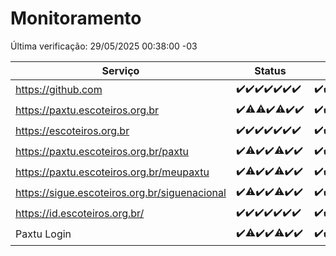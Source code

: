 # Monitoramento

Última verificação: 29/05/2025 00:38:00 -03

|Serviço|Status|Últimas 24h|
|---|---|---|
|https://github.com|<span title="2025-05-22: OK=23">✔️</span><span title="2025-05-23: OK=23">✔️</span><span title="2025-05-24: OK=23">✔️</span><span title="2025-05-25: OK=23">✔️</span><span title="2025-05-26: OK=22">✔️</span><span title="2025-05-27: OK=23">✔️</span><span title="2025-05-28: OK=3">✔️</span>|<span title="28/05/2025 01:14:00 -03 : 200">✔️</span><span title="28/05/2025 02:10:00 -03 : 200">✔️</span><span title="28/05/2025 03:14:00 -03 : 200">✔️</span><span title="28/05/2025 04:09:00 -03 : 200">✔️</span><span title="28/05/2025 05:13:00 -03 : 200">✔️</span><span title="28/05/2025 06:10:00 -03 : 200">✔️</span><span title="28/05/2025 07:11:00 -03 : 200">✔️</span><span title="28/05/2025 08:08:00 -03 : 200">✔️</span><span title="28/05/2025 09:18:00 -03 : 200">✔️</span><span title="28/05/2025 10:25:00 -03 : 200">✔️</span><span title="28/05/2025 11:10:00 -03 : 200">✔️</span><span title="28/05/2025 12:08:00 -03 : 200">✔️</span><span title="28/05/2025 13:10:00 -03 : 200">✔️</span><span title="28/05/2025 14:09:00 -03 : 200">✔️</span><span title="28/05/2025 15:12:00 -03 : 200">✔️</span><span title="28/05/2025 16:07:00 -03 : 200">✔️</span><span title="28/05/2025 17:10:00 -03 : 200">✔️</span><span title="28/05/2025 18:08:00 -03 : 200">✔️</span><span title="28/05/2025 19:08:00 -03 : 200">✔️</span><span title="28/05/2025 20:09:00 -03 : 200">✔️</span><span title="28/05/2025 21:48:00 -03 : 200">✔️</span><span title="28/05/2025 23:29:00 -03 : 200">✔️</span><span title="29/05/2025 00:38:00 -03 : 200">✔️</span>|
|https://paxtu.escoteiros.org.br|<span title="2025-05-22: OK=23">✔️</span><span title="2025-05-23: OK=22, Falhas=1">⚠️</span><span title="2025-05-24: OK=22, Falhas=1">⚠️</span><span title="2025-05-25: OK=23">✔️</span><span title="2025-05-26: OK=20, Falhas=2">⚠️</span><span title="2025-05-27: OK=23">✔️</span><span title="2025-05-28: OK=3">✔️</span>|<span title="28/05/2025 01:14:00 -03 : 200">✔️</span><span title="28/05/2025 02:10:00 -03 : 200">✔️</span><span title="28/05/2025 03:14:00 -03 : 200">✔️</span><span title="28/05/2025 04:09:00 -03 : 200">✔️</span><span title="28/05/2025 05:13:00 -03 : 200">✔️</span><span title="28/05/2025 06:10:00 -03 : 200">✔️</span><span title="28/05/2025 07:11:00 -03 : 200">✔️</span><span title="28/05/2025 08:08:00 -03 : 200">✔️</span><span title="28/05/2025 09:18:00 -03 : 200">✔️</span><span title="28/05/2025 10:25:00 -03 : 200">✔️</span><span title="28/05/2025 11:10:00 -03 : 200">✔️</span><span title="28/05/2025 12:08:00 -03 : 200">✔️</span><span title="28/05/2025 13:10:00 -03 : 200">✔️</span><span title="28/05/2025 14:09:00 -03 : 200">✔️</span><span title="28/05/2025 15:12:00 -03 : 200">✔️</span><span title="28/05/2025 16:07:00 -03 : 200">✔️</span><span title="28/05/2025 17:10:00 -03 : 200">✔️</span><span title="28/05/2025 18:08:00 -03 : 200">✔️</span><span title="28/05/2025 19:08:00 -03 : 200">✔️</span><span title="28/05/2025 20:09:00 -03 : 200">✔️</span><span title="28/05/2025 21:48:00 -03 : 200">✔️</span><span title="28/05/2025 23:29:00 -03 : 200">✔️</span><span title="29/05/2025 00:38:00 -03 : 200">✔️</span>|
|https://escoteiros.org.br|<span title="2025-05-22: OK=23">✔️</span><span title="2025-05-23: OK=23">✔️</span><span title="2025-05-24: OK=23">✔️</span><span title="2025-05-25: OK=23">✔️</span><span title="2025-05-26: OK=22">✔️</span><span title="2025-05-27: OK=23">✔️</span><span title="2025-05-28: OK=3">✔️</span>|<span title="28/05/2025 01:14:00 -03 : 200">✔️</span><span title="28/05/2025 02:10:00 -03 : 200">✔️</span><span title="28/05/2025 03:14:00 -03 : 200">✔️</span><span title="28/05/2025 04:09:00 -03 : 200">✔️</span><span title="28/05/2025 05:13:00 -03 : 200">✔️</span><span title="28/05/2025 06:10:00 -03 : 200">✔️</span><span title="28/05/2025 07:11:00 -03 : 200">✔️</span><span title="28/05/2025 08:08:00 -03 : 200">✔️</span><span title="28/05/2025 09:18:00 -03 : 200">✔️</span><span title="28/05/2025 10:25:00 -03 : 200">✔️</span><span title="28/05/2025 11:10:00 -03 : 200">✔️</span><span title="28/05/2025 12:08:00 -03 : 200">✔️</span><span title="28/05/2025 13:10:00 -03 : 200">✔️</span><span title="28/05/2025 14:09:00 -03 : 200">✔️</span><span title="28/05/2025 15:12:00 -03 : 200">✔️</span><span title="28/05/2025 16:07:00 -03 : 200">✔️</span><span title="28/05/2025 17:10:00 -03 : 200">✔️</span><span title="28/05/2025 18:08:00 -03 : 200">✔️</span><span title="28/05/2025 19:08:00 -03 : 200">✔️</span><span title="28/05/2025 20:09:00 -03 : 200">✔️</span><span title="28/05/2025 21:48:00 -03 : 200">✔️</span><span title="28/05/2025 23:29:00 -03 : 200">✔️</span><span title="29/05/2025 00:38:00 -03 : 200">✔️</span>|
|https://paxtu.escoteiros.org.br/paxtu|<span title="2025-05-22: OK=23">✔️</span><span title="2025-05-23: OK=22, Falhas=1">⚠️</span><span title="2025-05-24: OK=23">✔️</span><span title="2025-05-25: OK=23">✔️</span><span title="2025-05-26: OK=21, Falhas=1">⚠️</span><span title="2025-05-27: OK=23">✔️</span><span title="2025-05-28: OK=3">✔️</span>|<span title="28/05/2025 01:14:00 -03 : 200">✔️</span><span title="28/05/2025 02:10:00 -03 : 200">✔️</span><span title="28/05/2025 03:14:00 -03 : 200">✔️</span><span title="28/05/2025 04:09:00 -03 : 200">✔️</span><span title="28/05/2025 05:13:00 -03 : 200">✔️</span><span title="28/05/2025 06:10:00 -03 : 200">✔️</span><span title="28/05/2025 07:11:00 -03 : 200">✔️</span><span title="28/05/2025 08:08:00 -03 : 200">✔️</span><span title="28/05/2025 09:18:00 -03 : 200">✔️</span><span title="28/05/2025 10:25:00 -03 : 200">✔️</span><span title="28/05/2025 11:10:00 -03 : 200">✔️</span><span title="28/05/2025 12:08:00 -03 : 200">✔️</span><span title="28/05/2025 13:10:00 -03 : 200">✔️</span><span title="28/05/2025 14:09:00 -03 : 200">✔️</span><span title="28/05/2025 15:12:00 -03 : 200">✔️</span><span title="28/05/2025 16:07:00 -03 : 200">✔️</span><span title="28/05/2025 17:10:00 -03 : 200">✔️</span><span title="28/05/2025 18:08:00 -03 : 200">✔️</span><span title="28/05/2025 19:08:00 -03 : 200">✔️</span><span title="28/05/2025 20:09:00 -03 : 200">✔️</span><span title="28/05/2025 21:48:00 -03 : 200">✔️</span><span title="28/05/2025 23:29:00 -03 : 200">✔️</span><span title="29/05/2025 00:38:00 -03 : 200">✔️</span>|
|https://paxtu.escoteiros.org.br/meupaxtu|<span title="2025-05-22: OK=23">✔️</span><span title="2025-05-23: OK=22, Falhas=1">⚠️</span><span title="2025-05-24: OK=23">✔️</span><span title="2025-05-25: OK=23">✔️</span><span title="2025-05-26: OK=21, Falhas=1">⚠️</span><span title="2025-05-27: OK=23">✔️</span><span title="2025-05-28: OK=3">✔️</span>|<span title="28/05/2025 01:14:00 -03 : 200">✔️</span><span title="28/05/2025 02:10:00 -03 : 200">✔️</span><span title="28/05/2025 03:14:00 -03 : 200">✔️</span><span title="28/05/2025 04:09:00 -03 : 200">✔️</span><span title="28/05/2025 05:13:00 -03 : 200">✔️</span><span title="28/05/2025 06:10:00 -03 : 200">✔️</span><span title="28/05/2025 07:11:00 -03 : 200">✔️</span><span title="28/05/2025 08:08:00 -03 : 200">✔️</span><span title="28/05/2025 09:18:00 -03 : 200">✔️</span><span title="28/05/2025 10:25:00 -03 : 200">✔️</span><span title="28/05/2025 11:10:00 -03 : 200">✔️</span><span title="28/05/2025 12:08:00 -03 : 200">✔️</span><span title="28/05/2025 13:10:00 -03 : 200">✔️</span><span title="28/05/2025 14:09:00 -03 : 200">✔️</span><span title="28/05/2025 15:12:00 -03 : 200">✔️</span><span title="28/05/2025 16:07:00 -03 : 200">✔️</span><span title="28/05/2025 17:10:00 -03 : 200">✔️</span><span title="28/05/2025 18:08:00 -03 : 200">✔️</span><span title="28/05/2025 19:08:00 -03 : 200">✔️</span><span title="28/05/2025 20:09:00 -03 : 200">✔️</span><span title="28/05/2025 21:48:00 -03 : 200">✔️</span><span title="28/05/2025 23:29:00 -03 : 200">✔️</span><span title="29/05/2025 00:38:00 -03 : 200">✔️</span>|
|https://sigue.escoteiros.org.br/siguenacional|<span title="2025-05-22: OK=23">✔️</span><span title="2025-05-23: OK=22, Falhas=1">⚠️</span><span title="2025-05-24: OK=23">✔️</span><span title="2025-05-25: OK=23">✔️</span><span title="2025-05-26: OK=21, Falhas=1">⚠️</span><span title="2025-05-27: OK=23">✔️</span><span title="2025-05-28: OK=3">✔️</span>|<span title="28/05/2025 01:14:00 -03 : 200">✔️</span><span title="28/05/2025 02:10:00 -03 : 200">✔️</span><span title="28/05/2025 03:14:00 -03 : 200">✔️</span><span title="28/05/2025 04:09:00 -03 : 200">✔️</span><span title="28/05/2025 05:13:00 -03 : 200">✔️</span><span title="28/05/2025 06:10:00 -03 : 200">✔️</span><span title="28/05/2025 07:11:00 -03 : 200">✔️</span><span title="28/05/2025 08:08:00 -03 : 200">✔️</span><span title="28/05/2025 09:18:00 -03 : 200">✔️</span><span title="28/05/2025 10:25:00 -03 : 200">✔️</span><span title="28/05/2025 11:10:00 -03 : 200">✔️</span><span title="28/05/2025 12:08:00 -03 : 200">✔️</span><span title="28/05/2025 13:10:00 -03 : 200">✔️</span><span title="28/05/2025 14:09:00 -03 : 200">✔️</span><span title="28/05/2025 15:12:00 -03 : 200">✔️</span><span title="28/05/2025 16:07:00 -03 : 200">✔️</span><span title="28/05/2025 17:10:00 -03 : 200">✔️</span><span title="28/05/2025 18:08:00 -03 : 200">✔️</span><span title="28/05/2025 19:08:00 -03 : 200">✔️</span><span title="28/05/2025 20:09:00 -03 : 200">✔️</span><span title="28/05/2025 21:48:00 -03 : 200">✔️</span><span title="28/05/2025 23:29:00 -03 : 200">✔️</span><span title="29/05/2025 00:38:00 -03 : 200">✔️</span>|
|https://id.escoteiros.org.br/|<span title="2025-05-22: OK=23">✔️</span><span title="2025-05-23: OK=23">✔️</span><span title="2025-05-24: OK=23">✔️</span><span title="2025-05-25: OK=23">✔️</span><span title="2025-05-26: OK=22">✔️</span><span title="2025-05-27: OK=23">✔️</span><span title="2025-05-28: OK=3">✔️</span>|<span title="28/05/2025 01:14:00 -03 : 200">✔️</span><span title="28/05/2025 02:10:00 -03 : 200">✔️</span><span title="28/05/2025 03:14:00 -03 : 200">✔️</span><span title="28/05/2025 04:09:00 -03 : 200">✔️</span><span title="28/05/2025 05:13:00 -03 : 200">✔️</span><span title="28/05/2025 06:10:00 -03 : 200">✔️</span><span title="28/05/2025 07:11:00 -03 : 200">✔️</span><span title="28/05/2025 08:08:00 -03 : 200">✔️</span><span title="28/05/2025 09:18:00 -03 : 200">✔️</span><span title="28/05/2025 10:25:00 -03 : 200">✔️</span><span title="28/05/2025 11:10:00 -03 : 200">✔️</span><span title="28/05/2025 12:08:00 -03 : 200">✔️</span><span title="28/05/2025 13:10:00 -03 : 200">✔️</span><span title="28/05/2025 14:09:00 -03 : 200">✔️</span><span title="28/05/2025 15:12:00 -03 : 200">✔️</span><span title="28/05/2025 16:07:00 -03 : 200">✔️</span><span title="28/05/2025 17:10:00 -03 : 200">✔️</span><span title="28/05/2025 18:08:00 -03 : 200">✔️</span><span title="28/05/2025 19:08:00 -03 : 200">✔️</span><span title="28/05/2025 20:09:00 -03 : 200">✔️</span><span title="28/05/2025 21:48:00 -03 : 200">✔️</span><span title="28/05/2025 23:29:00 -03 : 200">✔️</span><span title="29/05/2025 00:38:00 -03 : 200">✔️</span>|
|Paxtu Login|<span title="2025-05-22: OK=23">✔️</span><span title="2025-05-23: OK=21, Falhas=2">⚠️</span><span title="2025-05-24: OK=23">✔️</span><span title="2025-05-25: OK=23">✔️</span><span title="2025-05-26: OK=21, Falhas=1">⚠️</span><span title="2025-05-27: OK=23">✔️</span><span title="2025-05-28: OK=3">✔️</span>|<span title="28/05/2025 01:14:00 -03 : 200">✔️</span><span title="28/05/2025 02:10:00 -03 : 200">✔️</span><span title="28/05/2025 03:14:00 -03 : 200">✔️</span><span title="28/05/2025 04:09:00 -03 : 200">✔️</span><span title="28/05/2025 05:13:00 -03 : 200">✔️</span><span title="28/05/2025 06:10:00 -03 : 200">✔️</span><span title="28/05/2025 07:11:00 -03 : 200">✔️</span><span title="28/05/2025 08:08:00 -03 : 200">✔️</span><span title="28/05/2025 09:18:00 -03 : 200">✔️</span><span title="28/05/2025 10:25:00 -03 : 200">✔️</span><span title="28/05/2025 11:10:00 -03 : 200">✔️</span><span title="28/05/2025 12:08:00 -03 : 200">✔️</span><span title="28/05/2025 13:10:00 -03 : 200">✔️</span><span title="28/05/2025 14:09:00 -03 : 200">✔️</span><span title="28/05/2025 15:12:00 -03 : 200">✔️</span><span title="28/05/2025 16:07:00 -03 : 200">✔️</span><span title="28/05/2025 17:10:00 -03 : 200">✔️</span><span title="28/05/2025 18:08:00 -03 : 200">✔️</span><span title="28/05/2025 19:09:00 -03 : 200">✔️</span><span title="28/05/2025 20:09:00 -03 : 200">✔️</span><span title="28/05/2025 21:48:00 -03 : 200">✔️</span><span title="28/05/2025 23:29:00 -03 : 200">✔️</span><span title="29/05/2025 00:38:00 -03 : 200">✔️</span>|

